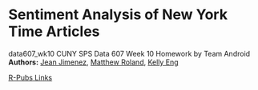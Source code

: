 # Sentiment Analysis of New York Time Articles
data607_wk10
CUNY SPS Data 607 Week 10 Homework by Team Android
**Authors:** [Jean Jimenez](https://github.com/sleepysloth12), [Matthew Roland](https://github.com/Mattr5541), [Kelly Eng](https://github.com/autistic96)



[R-Pubs Links](http://rpubs.com/sleepysloth12/1109382)

